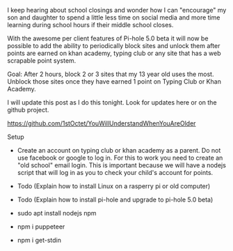 I keep hearing about school closings and wonder how I can "encourage" my son and daughter to spend a little less time on social media and more time learning during school hours if their middle school closes.

With the awesome per client features of Pi-hole 5.0 beta it will now be possible to add the ability to periodically block sites and unlock them after points are earned on khan academy, typing club or any site that has a web scrapable point system.

Goal:  After 2 hours, block 2 or 3 sites that my 13 year old uses the most.  Unblock those sites once they have earned 1 point on Typing Club or Khan Academy.

I will update this post as I do this tonight.  Look for updates here or on the github project.

https://github.com/1stOctet/YouWillUnderstandWhenYouAreOlder

Setup
- Create an account on typing club or khan academy as a parent.   Do not use facebook or google to log in.  For this to work you need to create an "old school" email login.  This is important because we will have a nodejs script that will log in as you to check your child's account for points.

- Todo (Explain how to install Linux on a rasperry pi or old computer)

- Todo (Explain how to install pi-hole and upgrade to pi-hole 5.0 beta)

- sudo apt install nodejs npm

- npm i puppeteer

- npm i get-stdin

